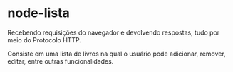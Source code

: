 # node-lista

Recebendo requisições do navegador e devolvendo respostas, tudo por meio do Protocolo HTTP.

Consiste em uma lista de livros na qual o usuário pode adicionar, remover, editar, entre outras funcionalidades.
